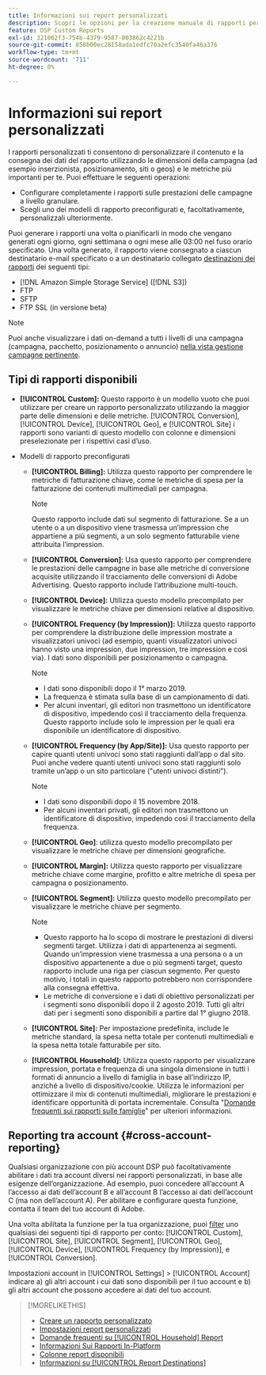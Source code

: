 ```yaml
---
title: Informazioni sui report personalizzati
description: Scopri le opzioni per la creazione manuale di rapporti personalizzati o l’utilizzo di modelli di rapporto preconfigurati.
feature: DSP Custom Reports
exl-id: 321062f3-754b-4379-9587-003862c4221b
source-git-commit: 858b00ec28158ada1edfc70a2efc3540fa46a376
workflow-type: tm+mt
source-wordcount: '711'
ht-degree: 0%

---
```


# Informazioni sui report personalizzati

I rapporti personalizzati ti consentono di personalizzare il contenuto e la consegna dei dati del rapporto utilizzando le dimensioni della campagna (ad esempio inserzionista, posizionamento, siti o geos) e le metriche più importanti per te. Puoi effettuare le seguenti operazioni:

* Configurare completamente i rapporti sulle prestazioni delle campagne a livello granulare.
* Scegli uno dei modelli di rapporto preconfigurati e, facoltativamente, personalizzali ulteriormente.

Puoi generare i rapporti una volta o pianificarli in modo che vengano generati ogni giorno, ogni settimana o ogni mese alle 03:00 nel fuso orario specificato. Una volta generato, il rapporto viene consegnato a ciascun destinatario e-mail specificato o a un destinatario collegato [destinazioni dei rapporti](/help/dsp/reports/report-destinations/report-destination-about.md) dei seguenti tipi:

* [!DNL Amazon Simple Storage Service] ([!DNL S3])
* FTP
* SFTP
* FTP SSL (in versione beta)

>[!NOTE]
>
>Puoi anche visualizzare i dati on-demand a tutti i livelli di una campagna (campagna, pacchetto, posizionamento o annuncio) [nella vista gestione campagne pertinente](/help/dsp/campaign-management/reports/campaign-reports-about.md).

## Tipi di rapporti disponibili

* **[!UICONTROL Custom]:** Questo rapporto è un modello vuoto che puoi utilizzare per creare un rapporto personalizzato utilizzando la maggior parte delle dimensioni e delle metriche. [!UICONTROL Conversion], [!UICONTROL Device], [!UICONTROL Geo], e [!UICONTROL Site] i rapporti sono varianti di questo modello con colonne e dimensioni preselezionate per i rispettivi casi d’uso.

* Modelli di rapporto preconfigurati

   * **[!UICONTROL Billing]:** Utilizza questo rapporto per comprendere le metriche di fatturazione chiave, come le metriche di spesa per la fatturazione dei contenuti multimediali per campagna.

      >[!NOTE]
      >
      >Questo rapporto include dati sul segmento di fatturazione. Se a un utente o a un dispositivo viene trasmessa un’impression che appartiene a più segmenti, a un solo segmento fatturabile viene attribuita l’impression.

   * **[!UICONTROL Conversion]:** Usa questo rapporto per comprendere le prestazioni delle campagne in base alle metriche di conversione acquisite utilizzando il tracciamento delle conversioni di Adobe Advertising. Questo rapporto include l’attribuzione multi-touch.

   * **[!UICONTROL Device]:** Utilizza questo modello precompilato per visualizzare le metriche chiave per dimensioni relative al dispositivo.

   * **[!UICONTROL Frequency (by Impression)]:** Utilizza questo rapporto per comprendere la distribuzione delle impression mostrate a visualizzatori univoci (ad esempio, quanti visualizzatori univoci hanno visto una impression, due impression, tre impression e così via). I dati sono disponibili per posizionamento o campagna.

      >[!NOTE]
      >
      >* I dati sono disponibili dopo il 1° marzo 2019.
      >* La frequenza è stimata sulla base di un campionamento di dati.
      >* Per alcuni inventari, gli editori non trasmettono un identificatore di dispositivo, impedendo così il tracciamento della frequenza. Questo rapporto include solo le impression per le quali era disponibile un identificatore di dispositivo.


   * **[!UICONTROL Frequency (by App/Site)]:** Usa questo rapporto per capire quanti utenti univoci sono stati raggiunti dall’app o dal sito. Puoi anche vedere quanti utenti univoci sono stati raggiunti solo tramite un’app o un sito particolare (&quot;utenti univoci distinti&quot;).

      >[!NOTE]
      >
      >* I dati sono disponibili dopo il 15 novembre 2018.
      >* Per alcuni inventari privati, gli editori non trasmettono un identificatore di dispositivo, impedendo così il tracciamento della frequenza.


   * **[!UICONTROL Geo]**: utilizza questo modello precompilato per visualizzare le metriche chiave per dimensioni geografiche.

   * **[!UICONTROL Margin]:** Utilizza questo rapporto per visualizzare metriche chiave come margine, profitto e altre metriche di spesa per campagna o posizionamento.

   * **[!UICONTROL Segment]:** Utilizza questo modello precompilato per visualizzare le metriche chiave per segmento.

      >[!NOTE]
      >
      >* Questo rapporto ha lo scopo di mostrare le prestazioni di diversi segmenti target. Utilizza i dati di appartenenza ai segmenti. Quando un’impression viene trasmessa a una persona o a un dispositivo appartenente a due o più segmenti target, questo rapporto include una riga per ciascun segmento. Per questo motivo, i totali in questo rapporto potrebbero non corrispondere alla consegna effettiva.
      >* Le metriche di conversione e i dati di obiettivo personalizzati per i segmenti sono disponibili dopo il 2 agosto 2019. Tutti gli altri dati per i segmenti sono disponibili a partire dal 1° giugno 2018.


   * **[!UICONTROL Site]:** Per impostazione predefinita, include le metriche standard, la spesa netta totale per contenuti multimediali e la spesa netta totale fatturabile per sito.

   * **[!UICONTROL Household]:** Utilizza questo rapporto per visualizzare impression, portata e frequenza di una singola dimensione in tutti i formati di annuncio a livello di famiglia in base all’indirizzo IP, anziché a livello di dispositivo/cookie. Utilizza le informazioni per ottimizzare il mix di contenuti multimediali, migliorare le prestazioni e identificare opportunità di portata incrementale. Consulta &quot;[Domande frequenti sui rapporti sulle famiglie](/help/dsp/reports/faq-household-report.md)&quot; per ulteriori informazioni.

## Reporting tra account {#cross-account-reporting}

Qualsiasi organizzazione con più account DSP può facoltativamente abilitare i dati tra account diversi nei rapporti personalizzati, in base alle esigenze dell’organizzazione. Ad esempio, puoi concedere all’account A l’accesso ai dati dell’account B e all’account B l’accesso ai dati dell’account C (ma non dell’account A). Per abilitare e configurare questa funzione, contatta il team del tuo account di Adobe.

Una volta abilitata la funzione per la tua organizzazione, puoi [filter](report-settings.md) uno qualsiasi dei seguenti tipi di rapporto per conto:  [!UICONTROL Custom], [!UICONTROL Site], [!UICONTROL Segment], [!UICONTROL Geo], [!UICONTROL Device], [!UICONTROL Frequency (by Impression)], e [!UICONTROL Conversion].

Impostazioni account in [!UICONTROL Settings] > [!UICONTROL Account] indicare a) gli altri account i cui dati sono disponibili per il tuo account e b) gli altri account che possono accedere ai dati del tuo account.

>[!MORELIKETHIS]
>
>* [Creare un rapporto personalizzato](/help/dsp/reports/report-create.md)
>* [Impostazioni report personalizzati](/help/dsp/reports/report-settings.md)
>* [Domande frequenti su [!UICONTROL Household] Report](/help/dsp/reports/faq-household-report.md)
>* [Informazioni Sui Rapporti In-Platform](/help/dsp/campaign-management/reports/campaign-reports-about.md)
>* [Colonne report disponibili](/help/dsp/reports/report-columns.md)
>* [Informazioni su [!UICONTROL Report Destinations]](/help/dsp/reports/report-destinations/report-destination-about.md)

